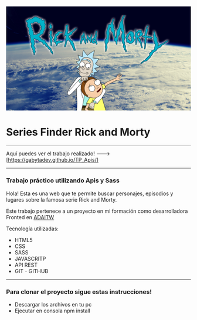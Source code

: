![Rick and Morty](./images/portada-readme.png)
# Series Finder Rick and Morty 
****

Aquí puedes ver el trabajo realizado! ---> [https://gabytadev.github.io/TP_Apis/]

****
### Trabajo práctico utilizando Apis y Sass
Hola! Esta es una web que te permite buscar personajes, episodios y lugares sobre la famosa serie Rick and Morty.

Este trabajo pertenece a un proyecto en mi formación como desarrolladora Fronted en [ADAITW](https://adaitw.org/)

Tecnología utilizadas:

- HTML5
- CSS
- SASS
- JAVASCRITP
- API REST
- GIT - GITHUB
***
### Para clonar el proyecto sigue estas instrucciones!
- Descargar los archivos en tu pc 
- Ejecutar en consola npm install
